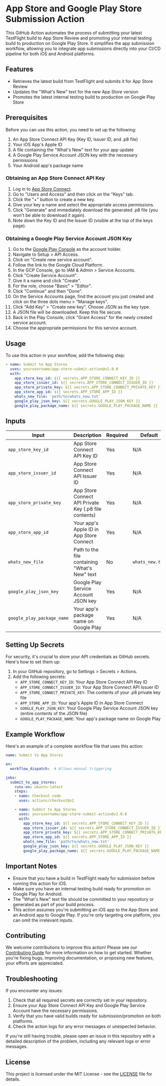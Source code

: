 # App Store and Google Play Store Submission Action

This GitHub Action automates the process of submitting your latest TestFlight build to App Store Review and promoting your internal testing build to production on Google Play Store. It simplifies the app submission workflow, allowing you to integrate app submissions directly into your CI/CD pipeline for both iOS and Android platforms.

## Features

- Retrieves the latest build from TestFlight and submits it for App Store Review
- Updates the "What's New" text for the new App Store version
- Promotes the latest internal testing build to production on Google Play Store

## Prerequisites

Before you can use this action, you need to set up the following:

1. An App Store Connect API Key (Key ID, Issuer ID, and .p8 file)
2. Your iOS App's Apple ID
3. A file containing the "What's New" text for your app update
4. A Google Play Service Account JSON key with the necessary permissions
5. Your Android app's package name

### Obtaining an App Store Connect API Key

1. Log in to [App Store Connect](https://appstoreconnect.apple.com/).
2. Go to "Users and Access" and then click on the "Keys" tab.
3. Click the "+" button to create a new key.
4. Give your key a name and select the appropriate access permissions.
5. Click "Generate" and immediately download the generated .p8 file (you won't be able to download it again).
6. Note down the Key ID and the Issuer ID (visible at the top of the keys page).

### Obtaining a Google Play Service Account JSON Key

1. Go to the [Google Play Console](https://play.google.com/console/) as the account holder.
2. Navigate to Setup > API Access.
3. Click on "Create new service account".
4. Follow the link to the Google Cloud Platform.
5. In the GCP Console, go to IAM & Admin > Service Accounts.
6. Click "Create Service Account".
7. Give it a name and click "Create".
8. For the role, choose "Basic" > "Editor".
9. Click "Continue" and then "Done".
10. On the Service Accounts page, find the account you just created and click on the three dots menu > "Manage keys".
11. Click "Add Key" > "Create new key". Choose JSON as the key type.
12. A JSON file will be downloaded. Keep this file secure.
13. Back in the Play Console, click "Grant Access" for the newly created service account.
14. Choose the appropriate permissions for this service account.
## Usage

To use this action in your workflow, add the following step:

```yaml
- name: Submit to App Stores
  uses: yourusername/app-store-submit-action@v2.0.0
  with:
    app_store_key_id: ${{ secrets.APP_STORE_CONNECT_KEY_ID }}
    app_store_issuer_id: ${{ secrets.APP_STORE_CONNECT_ISSUER_ID }}
    app_store_private_key: ${{ secrets.APP_STORE_CONNECT_PRIVATE_KEY }}
    app_store_app_id: ${{ secrets.APP_STORE_APP_ID }}
    whats_new_file: 'path/to/whats_new.txt'
    google_play_json_key: ${{ secrets.GOOGLE_PLAY_JSON_KEY }}
    google_play_package_name: ${{ secrets.GOOGLE_PLAY_PACKAGE_NAME }}
```

## Inputs

| Input | Description | Required | Default |
|-------|-------------|----------|---------|
| `app_store_key_id` | App Store Connect API Key ID | Yes | N/A |
| `app_store_issuer_id` | App Store Connect API Issuer ID | Yes | N/A |
| `app_store_private_key` | App Store Connect API Private Key (.p8 file contents) | Yes | N/A |
| `app_store_app_id` | Your app's Apple ID in App Store Connect | Yes | N/A |
| `whats_new_file` | Path to the file containing "What's New" text | No | `whats_new.txt` |
| `google_play_json_key` | Google Play Service Account JSON key | Yes | N/A |
| `google_play_package_name` | Your app's package name on Google Play | Yes | N/A |

## Setting Up Secrets

For security, it's crucial to store your API credentials as GitHub secrets. Here's how to set them up:

1. In your GitHub repository, go to Settings > Secrets > Actions.
2. Add the following secrets:
   - `APP_STORE_CONNECT_KEY_ID`: Your App Store Connect API Key ID
   - `APP_STORE_CONNECT_ISSUER_ID`: Your App Store Connect API Issuer ID
   - `APP_STORE_CONNECT_PRIVATE_KEY`: The contents of your .p8 private key file
   - `APP_STORE_APP_ID`: Your app's Apple ID in App Store Connect
   - `GOOGLE_PLAY_JSON_KEY`: Your Google Play Service Account JSON key (entire contents of the JSON file)
   - `GOOGLE_PLAY_PACKAGE_NAME`: Your app's package name on Google Play

## Example Workflow

Here's an example of a complete workflow file that uses this action:

```yaml
name: Submit to App Stores

on:
  workflow_dispatch:  # Allows manual triggering

jobs:
  submit_to_app_stores:
    runs-on: ubuntu-latest
    steps:
    - name: Checkout code
      uses: actions/checkout@v2

    - name: Submit to App Stores
      uses: yourusername/app-store-submit-action@v2.0.0
      with:
        app_store_key_id: ${{ secrets.APP_STORE_CONNECT_KEY_ID }}
        app_store_issuer_id: ${{ secrets.APP_STORE_CONNECT_ISSUER_ID }}
        app_store_private_key: ${{ secrets.APP_STORE_CONNECT_PRIVATE_KEY }}
        app_store_app_id: ${{ secrets.APP_STORE_APP_ID }}
        whats_new_file: 'path/to/whats_new.txt'
        google_play_json_key: ${{ secrets.GOOGLE_PLAY_JSON_KEY }}
        google_play_package_name: ${{ secrets.GOOGLE_PLAY_PACKAGE_NAME }}
```

## Important Notes

- Ensure that you have a build in TestFlight ready for submission before running this action for iOS.
- Make sure you have an internal testing build ready for promotion on Google Play for Android.
- The "What's New" text file should be committed to your repository or generated as part of your build process.
- This action assumes you're submitting an iOS app to the App Store and an Android app to Google Play. If you're only targeting one platform, you can omit the irrelevant inputs.

## Contributing

We welcome contributions to improve this action! Please see our [Contributing Guide](CONTRIBUTING.md) for more information on how to get started. Whether you're fixing bugs, improving documentation, or proposing new features, your efforts are appreciated.

## Troubleshooting

If you encounter any issues:

1. Check that all required secrets are correctly set in your repository.
2. Ensure your App Store Connect API Key and Google Play Service Account have the necessary permissions.
3. Verify that you have valid builds ready for submission/promotion on both platforms.
4. Check the action logs for any error messages or unexpected behavior.

If you're still having trouble, please open an issue in this repository with a detailed description of the problem, including any relevant logs or error messages.

## License

This project is licensed under the MIT License - see the [LICENSE](LICENSE) file for details.
